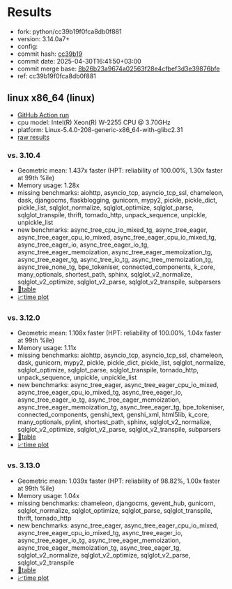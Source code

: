 # Results

- fork: python/cc39b19f0fca8db0f881
- version: 3.14.0a7+
- config: 
- commit hash: [cc39b19](https://github.com/python/cpython/commit/cc39b19)
- commit date: 2025-04-30T16:41:50+03:00
- commit merge base: [8b26b23a9674a02563f28e4cfbef3d3e39876bfe](https://github.com/python/cpython/commit/8b26b23a9674a02563f28e4cfbef3d3e39876bfe)
- ref: cc39b19f0fca8db0f881

## linux x86_64 (linux)

- [GitHub Action run](https://github.com/faster-cpython/benchmarking/actions/runs/14757475809)
- cpu model: Intel(R) Xeon(R) W-2255 CPU @ 3.70GHz
- platform: Linux-5.4.0-208-generic-x86_64-with-glibc2.31
- [raw results](bm-20250430-linux-x86_64-python-cc39b19f0fca8db0f881-3.14.0a7%2B-cc39b19.json)

### vs. 3.10.4

- Geometric mean: 1.437x faster (HPT: reliability of 100.00%, 1.30x faster at 99th %ile)
- Memory usage: 1.28x
- missing benchmarks: aiohttp, asyncio_tcp, asyncio_tcp_ssl, chameleon, dask, djangocms, flaskblogging, gunicorn, mypy2, pickle, pickle_dict, pickle_list, sqlglot_normalize, sqlglot_optimize, sqlglot_parse, sqlglot_transpile, thrift, tornado_http, unpack_sequence, unpickle, unpickle_list
- new benchmarks: async_tree_cpu_io_mixed_tg, async_tree_eager, async_tree_eager_cpu_io_mixed, async_tree_eager_cpu_io_mixed_tg, async_tree_eager_io, async_tree_eager_io_tg, async_tree_eager_memoization, async_tree_eager_memoization_tg, async_tree_eager_tg, async_tree_io_tg, async_tree_memoization_tg, async_tree_none_tg, bpe_tokeniser, connected_components, k_core, many_optionals, shortest_path, sphinx, sqlglot_v2_normalize, sqlglot_v2_optimize, sqlglot_v2_parse, sqlglot_v2_transpile, subparsers
- [📄table](bm-20250430-linux-x86_64-python-cc39b19f0fca8db0f881-3.14.0a7%2B-cc39b19-vs-3.10.4.md)
- [📈time plot](bm-20250430-linux-x86_64-python-cc39b19f0fca8db0f881-3.14.0a7%2B-cc39b19-vs-3.10.4.svg)

### vs. 3.12.0

- Geometric mean: 1.108x faster (HPT: reliability of 100.00%, 1.04x faster at 99th %ile)
- Memory usage: 1.11x
- missing benchmarks: aiohttp, asyncio_tcp, asyncio_tcp_ssl, chameleon, dask, gunicorn, mypy2, pickle, pickle_dict, pickle_list, sqlglot_normalize, sqlglot_optimize, sqlglot_parse, sqlglot_transpile, tornado_http, unpack_sequence, unpickle, unpickle_list
- new benchmarks: async_tree_eager, async_tree_eager_cpu_io_mixed, async_tree_eager_cpu_io_mixed_tg, async_tree_eager_io, async_tree_eager_io_tg, async_tree_eager_memoization, async_tree_eager_memoization_tg, async_tree_eager_tg, bpe_tokeniser, connected_components, genshi_text, genshi_xml, html5lib, k_core, many_optionals, pylint, shortest_path, sphinx, sqlglot_v2_normalize, sqlglot_v2_optimize, sqlglot_v2_parse, sqlglot_v2_transpile, subparsers
- [📄table](bm-20250430-linux-x86_64-python-cc39b19f0fca8db0f881-3.14.0a7%2B-cc39b19-vs-3.12.0.md)
- [📈time plot](bm-20250430-linux-x86_64-python-cc39b19f0fca8db0f881-3.14.0a7%2B-cc39b19-vs-3.12.0.svg)

### vs. 3.13.0

- Geometric mean: 1.039x faster (HPT: reliability of 98.82%, 1.00x faster at 99th %ile)
- Memory usage: 1.04x
- missing benchmarks: chameleon, djangocms, gevent_hub, gunicorn, sqlglot_normalize, sqlglot_optimize, sqlglot_parse, sqlglot_transpile, thrift, tornado_http
- new benchmarks: async_tree_eager, async_tree_eager_cpu_io_mixed, async_tree_eager_cpu_io_mixed_tg, async_tree_eager_io, async_tree_eager_io_tg, async_tree_eager_memoization, async_tree_eager_memoization_tg, async_tree_eager_tg, sqlglot_v2_normalize, sqlglot_v2_optimize, sqlglot_v2_parse, sqlglot_v2_transpile
- [📄table](bm-20250430-linux-x86_64-python-cc39b19f0fca8db0f881-3.14.0a7%2B-cc39b19-vs-3.13.0.md)
- [📈time plot](bm-20250430-linux-x86_64-python-cc39b19f0fca8db0f881-3.14.0a7%2B-cc39b19-vs-3.13.0.svg)

